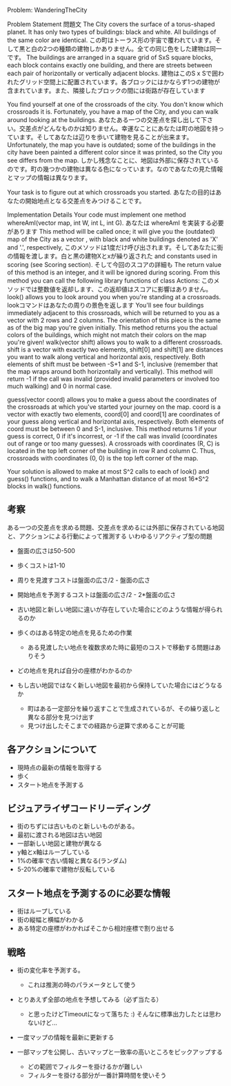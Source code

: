 Problem: WanderingTheCity

Problem Statement
問題文
The City covers the surface of a torus-shaped planet. It has only two types of buildings: black and white. All buildings of the same color are identical.
この町はトーラス形の宇宙で覆われています。そして黒と白の2つの種類の建物しかありません。全ての同じ色をした建物は同一です。
The buildings are arranged in a square grid of SxS square blocks, each block contains exactly one building, and there are streets between each pair of horizontally or vertically adjacent blocks.
建物はこのS x Sで囲われたグリッド空間上に配置されています。各ブロックにはかならず1つの建物が含まれています。また、隣接したブロックの間には街路が存在しています

You find yourself at one of the crossroads of the city. You don't know which crossroads it is. Fortunately, you have a map of the City, and you can walk around looking at the buildings.
あなたある一つの交差点を探し出して下さい。交差点がどんなものかは知りません。幸運なことにあなたは町の地図を持っています。そしてあなたは辺りを歩いて建物を見ることが出来ます。
Unfortunately, the map you have is outdated; some of the buildings in the city have been painted a different color since it was printed, so the City you see differs from the map.
しかし残念なことに、地図は外部に保存されているのです。町の幾つかの建物は異なる色になっています。なのであなたの見た情報とマップの情報は異なります。

Your task is to figure out at which crossroads you started.
あなたの目的はあなたの開始地点となる交差点をみつけることです。

Implementation Details
Your code must implement one method whereAmI(vector <string> map, int W, int L, int G).
あなたは whereAmI を実装する必要があります
This method will be called once; it will give you the (outdated) map of the City as a vector <string>, with black and white buildings denoted as 'X' and '.', respectively,
このメソッドは1度だけ呼び出されます。そしてあなたに街の情報を渡します。白と黒の建物Xとxが繰り返された
and constants used in scoring (see Scoring section).
そして今回のスコアの詳細も
The return value of this method is an integer, and it will be ignored during scoring. From this method you can call the following library functions of class Actions:
このメソッドでは整数値を返却します、この返却値はスコアに影響はありません。
look() allows you to look around you when you're standing at a crossroads.
lookコマンドはあなたの周りの景色を返します
You'll see four buildings immediately adjacent to this crossroads, which will be returned to you as a vector <string> with 2 rows and 2 columns. The orientation of this piece is the same as of the big map you're given initially. This method returns you the actual colors of the buildings, which might not match their colors on the map you're given!
walk(vector <int> shift) allows you to walk to a different crossroads. shift is a vector <int> with exactly two elements, shift[0] and shift[1] are distances you want to walk along vertical and horizontal axis, respectively. Both elements of shift must be between -S+1 and S-1, inclusive (remember that the map wraps around both horizontally and vertically). This method will return -1 if the call was invalid (provided invalid parameters or involved too much walking) and 0 in normal case.

guess(vector <int> coord) allows you to make a guess about the coordinates of the crossroads at which you've started your journey on the map.
coord is a vector <int> with exactly two elements, coord[0] and coord[1] are coordinates of your guess along vertical and horizontal axis, respectively.
Both elements of coord must be between 0 and S-1, inclusive. This method returns 1 if your guess is correct, 0 if it's incorrest, or -1 if the call was invalid (coordinates out of range or too many guesses).
A crossroads with coordinates (R, C) is located in the top left corner of the building in row R and column C. Thus, crossroads with coordinates (0, 0) is the top left corner of the map.

Your solution is allowed to make at most S^2 calls to each of look() and guess() functions, and to walk a Manhattan distance of at most 16*S^2 blocks in walk() functions.


## 考察

ある一つの交差点を求める問題、交差点を求めるには外部に保存されている地図と、アクションによる行動によって推測する
いわゆるリアクティブ型の問題

  * 盤面の広さは50-500
  * 歩くコストは1-10
  * 周りを見渡すコストは盤面の広さ/2 - 盤面の広さ
  * 開始地点を予測するコストは盤面の広さ/2 - 2*盤面の広さ

  * 古い地図と新しい地図に違いが存在していた場合にどのような情報が得られるのか
  * 歩くのはある特定の地点を見るための作業
    * ある見渡したい地点を複数求めた時に最短のコストで移動する問題はありそう
  * どの地点を見れば自分の座標がわかるのか

  * もし古い地図ではなく新しい地図を最初から保持していた場合にはどうなるか
    * 町はある一定部分を繰り返すことで生成されているが、その繰り返しと異なる部分を見つけ出す
    * 見つけ出したそこまでの経路から逆算で求めることが可能

## 各アクションについて

  * 現時点の最新の情報を取得する
  * 歩く
  * スタート地点を予測する

## ビジュアライザコードリーディング

  * 街のちずには古いものと新しいものがある。
  * 最初に渡される地図は古い地図
  * 一部新しい地図と建物が異なる
  * y軸とx軸はループしている
  * 1%の確率で古い情報と異なる(ランダム)
  * 5-20%の確率で建物が反転している

## スタート地点を予測するのに必要な情報

  * 街はループしている
  * 街の縦幅と横幅がわかる
  * ある特定の座標がわかればそこから相対座標で割り出せる

## 戦略
 * 街の変化率を予測する。
   * これは推測の時のパラメータとして使う

 * とりあえず全部の地点を予想してみる（必ず当たる）
   * と思ったけどTimeoutになって落ちた :) そんなに標準出力したとは思わないけど...

 * 一度マップの情報を最新に更新する

 * 一部マップを公開し、古いマップと一致率の高いところをピックアップする
   * どの範囲でフィルターを掛けるかが難しい
   * フィルターを掛ける部分が一番計算時間を使いそう
